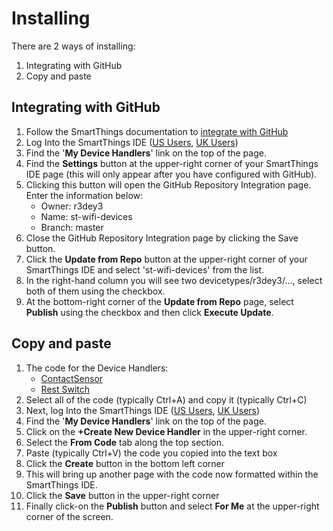 # Installing
There are 2 ways of installing:

1. Integrating with GitHub
1. Copy and paste

## Integrating with GitHub
1. Follow the SmartThings documentation to [integrate with GitHub](http://docs.smartthings.com/en/latest/tools-and-ide/github-integration.html)
1. Log Into the SmartThings IDE ([US Users](https://graph.api.smartthings.com/), [UK Users](https://graph-eu01-euwest1.api.smartthings.com/))
1. Find the '**My Device Handlers**' link on the top of the page.
1. Find the **Settings** button at the upper-right corner of your SmartThings IDE page (this will only appear after you have configured with GitHub).
1. Clicking this button will open the GitHub Repository Integration page. Enter the information below:
   * Owner: r3dey3
   * Name: st-wifi-devices
   * Branch: master
1. Close the GitHub Repository Integration page by clicking the Save button.
1. Click the **Update from Repo** button at the upper-right corner of your SmartThings IDE and select 'st-wifi-devices' from the list.
1. In the right-hand column you will see two devicetypes/r3dey3/..., select both of them using the checkbox.
1. At the bottom-right corner of the **Update from Repo** page, select **Publish** using the checkbox and then click **Execute Update**.

## Copy and paste
1. The code for the Device Handlers:
   * [ContactSensor](https://raw.githubusercontent.com/r3dey3/st-wifi-devices/master/smartapps/r3dey3/devicetypes/r3dey3/wifi-contact-sensor.src/wifi-contact-sensor.groovy)
   * [Rest Switch](https://raw.githubusercontent.com/r3dey3/st-wifi-devices/master/smartapps/r3dey3/devicetypes/r3dey3/rest-switch.src/rest-switch.groovy)
1. Select all of the code (typically Ctrl+A) and copy it (typically Ctrl+C)
1. Next, log Into the SmartThings IDE ([US Users](https://graph.api.smartthings.com/), [UK Users](https://graph-eu01-euwest1.api.smartthings.com/))
1. Find the '**My Device Handlers**' link on the top of the page.
1. Click on the **+Create New Device Handler** in the upper-right corner.
1. Select the **From Code** tab along the top section.
1. Paste (typically Ctrl+V) the code you copied into the text box
1. Click the **Create** button in the bottom left corner
1. This will bring up another page with the code now formatted within the SmartThings IDE.
1. Click the **Save** button in the upper-right corner
1. Finally click-on the **Publish** button and select **For Me** at the upper-right corner of the screen.

